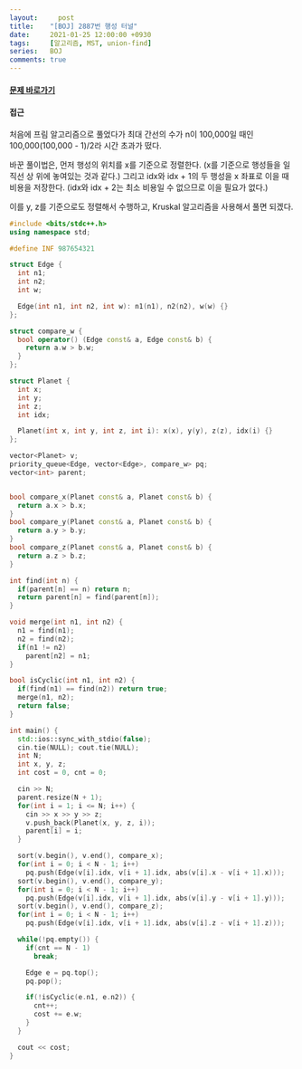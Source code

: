 ```yaml
---
layout:		post
title:    "[BOJ] 2887번 행성 터널"
date:     2021-01-25 12:00:00 +0930
tags:     [알고리즘, MST, union-find]
series:   BOJ
comments: true
---
```


#### [문제 바로가기](https://www.acmicpc.net/problem/2887)

#### 접근

처음에 프림 알고리즘으로 풀었다가 최대 간선의 수가 n이 100,000일 때인 100,000(100,000 - 1)/2라 시간 초과가 떴다.

바꾼 풀이법은, 먼저 행성의 위치를 x를 기준으로 정렬한다. (x를 기준으로 행성들을 일직선 상 위에 놓여있는 것과 같다.) 그리고 idx와 idx + 1의 두 행성을 x 좌표로 이을 때 비용을 저장한다. (idx와 idx + 2는 최소 비용일 수 없으므로 이을 필요가 없다.) 

이를 y, z를 기준으로도 정렬해서 수행하고, Kruskal 알고리즘을 사용해서 풀면 되겠다.




```cpp
#include <bits/stdc++.h>
using namespace std;

#define INF 987654321

struct Edge {
  int n1;
  int n2;
  int w;

  Edge(int n1, int n2, int w): n1(n1), n2(n2), w(w) {}
};

struct compare_w {
  bool operator() (Edge const& a, Edge const& b) {
    return a.w > b.w;
  }
};

struct Planet {
  int x;
  int y;
  int z;
  int idx;

  Planet(int x, int y, int z, int i): x(x), y(y), z(z), idx(i) {}
};

vector<Planet> v;
priority_queue<Edge, vector<Edge>, compare_w> pq;
vector<int> parent;


bool compare_x(Planet const& a, Planet const& b) {
  return a.x > b.x;
}
bool compare_y(Planet const& a, Planet const& b) {
  return a.y > b.y;
}
bool compare_z(Planet const& a, Planet const& b) {
  return a.z > b.z;
}

int find(int n) {
  if(parent[n] == n) return n;
  return parent[n] = find(parent[n]);
}

void merge(int n1, int n2) {
  n1 = find(n1);
  n2 = find(n2);
  if(n1 != n2)
    parent[n2] = n1;
}

bool isCyclic(int n1, int n2) {
  if(find(n1) == find(n2)) return true;
  merge(n1, n2);
  return false;
}

int main() {
  std::ios::sync_with_stdio(false);
  cin.tie(NULL); cout.tie(NULL);
  int N;
  int x, y, z;
  int cost = 0, cnt = 0;

  cin >> N;
  parent.resize(N + 1);
  for(int i = 1; i <= N; i++) {
    cin >> x >> y >> z;
    v.push_back(Planet(x, y, z, i));
    parent[i] = i;
  }

  sort(v.begin(), v.end(), compare_x);
  for(int i = 0; i < N - 1; i++)
    pq.push(Edge(v[i].idx, v[i + 1].idx, abs(v[i].x - v[i + 1].x)));
  sort(v.begin(), v.end(), compare_y);
  for(int i = 0; i < N - 1; i++)
    pq.push(Edge(v[i].idx, v[i + 1].idx, abs(v[i].y - v[i + 1].y)));
  sort(v.begin(), v.end(), compare_z);
  for(int i = 0; i < N - 1; i++)
    pq.push(Edge(v[i].idx, v[i + 1].idx, abs(v[i].z - v[i + 1].z)));

  while(!pq.empty()) {
    if(cnt == N - 1)
      break;

    Edge e = pq.top();
    pq.pop();

    if(!isCyclic(e.n1, e.n2)) {
      cnt++;
      cost += e.w;
    }
  }

  cout << cost;
}
```
